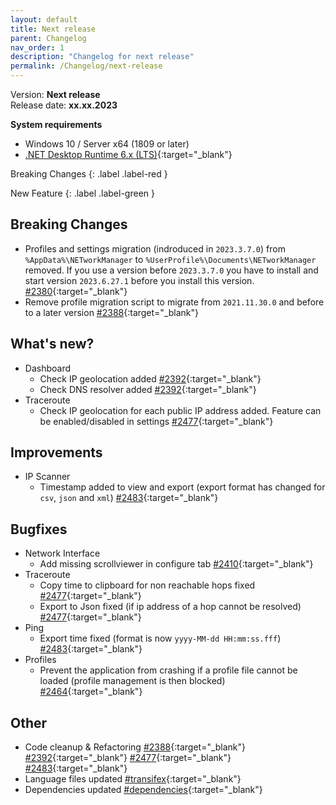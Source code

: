 ```yaml
---
layout: default
title: Next release
parent: Changelog
nav_order: 1
description: "Changelog for next release"
permalink: /Changelog/next-release
---
```


Version: **Next release** <br />
Release date: **xx.xx.2023**

**System requirements**

- Windows 10 / Server x64 (1809 or later)
- [.NET Desktop Runtime 6.x (LTS)](https://dotnet.microsoft.com/download/dotnet/6.0){:target="\_blank"}

Breaking Changes
{: .label .label-red }

New Feature
{: .label .label-green }

## Breaking Changes

- Profiles and settings migration (indroduced in `2023.3.7.0`) from `%AppData%\NETworkManager` to `%UserProfile%\Documents\NETworkManager` removed. If you use a version before `2023.3.7.0` you have to install and start version `2023.6.27.1` before you install this version. [#2380](https://github.com/BornToBeRoot/NETworkManager/pull/2380){:target="\_blank"}
- Remove profile migration script to migrate from `2021.11.30.0` and before to a later version [#2388](https://github.com/BornToBeRoot/NETworkManager/pull/2388){:target="\_blank"}

## What's new?

- Dashboard
  - Check IP geolocation added [#2392](https://github.com/BornToBeRoot/NETworkManager/pull/2392){:target="\_blank"}
  - Check DNS resolver added [#2392](https://github.com/BornToBeRoot/NETworkManager/pull/2392){:target="\_blank"}
- Traceroute
  - Check IP geolocation for each public IP address added. Feature can be enabled/disabled in settings [#2477](https://github.com/BornToBeRoot/NETworkManager/pull/2477){:target="\_blank"}

## Improvements

- IP Scanner
  - Timestamp added to view and export (export format has changed for `csv`, `json` and `xml`) [#2483](https://github.com/BornToBeRoot/NETworkManager/pull/2483){:target="\_blank"}

## Bugfixes

- Network Interface
  - Add missing scrollviewer in configure tab [#2410](https://github.com/BornToBeRoot/NETworkManager/pull/2410){:target="\_blank"}
- Traceroute
  - Copy time to clipboard for non reachable hops fixed [#2477](https://github.com/BornToBeRoot/NETworkManager/pull/2477){:target="\_blank"}
  - Export to Json fixed (if ip address of a hop cannot be resolved) [#2477](https://github.com/BornToBeRoot/NETworkManager/pull/2477){:target="\_blank"}
- Ping
  - Export time fixed (format is now `yyyy-MM-dd HH:mm:ss.fff`) [#2483](https://github.com/BornToBeRoot/NETworkManager/pull/2483){:target="\_blank"}
- Profiles
  - Prevent the application from crashing if a profile file cannot be loaded (profile management is then blocked) [#2464](https://github.com/BornToBeRoot/NETworkManager/pull/2464){:target="\_blank"}

## Other

- Code cleanup & Refactoring [#2388](https://github.com/BornToBeRoot/NETworkManager/pull/2388){:target="\_blank"} [#2392](https://github.com/BornToBeRoot/NETworkManager/pull/2392){:target="\_blank"} [#2477](https://github.com/BornToBeRoot/NETworkManager/pull/2477){:target="\_blank"} [#2483](https://github.com/BornToBeRoot/NETworkManager/pull/2483){:target="\_blank"}
- Language files updated [#transifex](https://github.com/BornToBeRoot/NETworkManager/pulls?q=author%3Aapp%2Ftransifex-integration){:target="\_blank"}
- Dependencies updated [#dependencies](https://github.com/BornToBeRoot/NETworkManager/pulls?q=author%3Aapp%2Fdependabot){:target="\_blank"}
